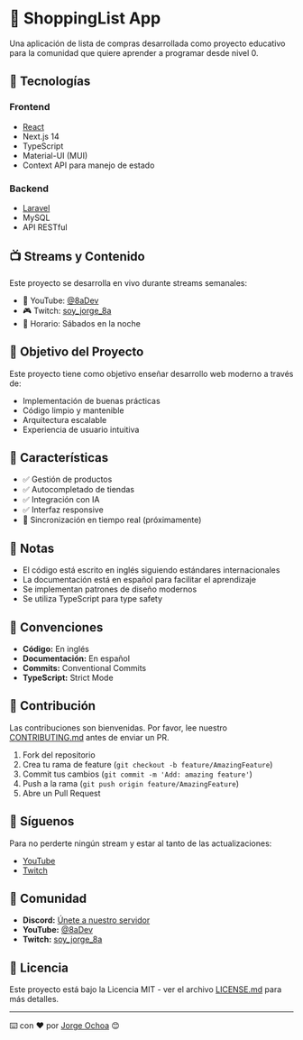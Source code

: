 # 🛒 ShoppingList App

Una aplicación de lista de compras desarrollada como proyecto educativo para la comunidad que quiere aprender a programar desde nivel 0.

## 🚀 Tecnologías

### Frontend
- [React](frontend/README.md)
- Next.js 14
- TypeScript
- Material-UI (MUI)
- Context API para manejo de estado

### Backend
- [Laravel](backend/README.md)
- MySQL
- API RESTful

## 📺 Streams y Contenido

Este proyecto se desarrolla en vivo durante streams semanales:

- 🎥 YouTube: [@8aDev](https://www.youtube.com/@8aDev)
- 🎮 Twitch: [soy_jorge_8a](https://www.twitch.tv/soy_jorge_8a)
- 📅 Horario: Sábados en la noche

## 🎯 Objetivo del Proyecto

Este proyecto tiene como objetivo enseñar desarrollo web moderno a través de:
- Implementación de buenas prácticas
- Código limpio y mantenible
- Arquitectura escalable
- Experiencia de usuario intuitiva

## 🎯 Características

- ✅ Gestión de productos
- ✅ Autocompletado de tiendas
- ✅ Integración con IA
- ✅ Interfaz responsive
- 🔄 Sincronización en tiempo real (próximamente)

## 📝 Notas

- El código está escrito en inglés siguiendo estándares internacionales
- La documentación está en español para facilitar el aprendizaje
- Se implementan patrones de diseño modernos
- Se utiliza TypeScript para type safety

## 📝 Convenciones

- **Código:** En inglés
- **Documentación:** En español
- **Commits:** Conventional Commits
- **TypeScript:** Strict Mode

## 🤝 Contribución

Las contribuciones son bienvenidas. Por favor, lee nuestro [CONTRIBUTING.md](CONTRIBUTING.md) antes de enviar un PR.

1. Fork del repositorio
2. Crea tu rama de feature (`git checkout -b feature/AmazingFeature`)
3. Commit tus cambios (`git commit -m 'Add: amazing feature'`)
4. Push a la rama (`git push origin feature/AmazingFeature`)
5. Abre un Pull Request

## 📱 Síguenos

Para no perderte ningún stream y estar al tanto de las actualizaciones:
- [YouTube](https://www.youtube.com/@8aDev)
- [Twitch](https://www.twitch.tv/soy_jorge_8a)

## 👥 Comunidad

- **Discord:** [Únete a nuestro servidor](link-discord)
- **YouTube:** [@8aDev](https://www.youtube.com/@8aDev)
- **Twitch:** [soy_jorge_8a](https://www.twitch.tv/soy_jorge_8a)

## 📄 Licencia

Este proyecto está bajo la Licencia MIT - ver el archivo [LICENSE.md](LICENSE.md) para más detalles.

---
⌨️ con ❤️ por [Jorge Ochoa](https://github.com/tu-usuario) 😊